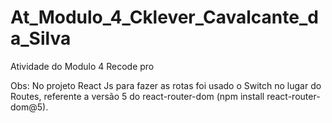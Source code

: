 # At_Modulo_4_Cklever_Cavalcante_da_Silva
 Atividade do Modulo 4 Recode pro
 
Obs: No projeto React Js para fazer as rotas foi usado o Switch no lugar do Routes, 
referente a versão 5 do react-router-dom (npm install react-router-dom@5).
